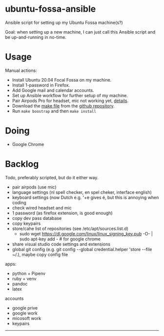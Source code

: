# ubuntu-fossa-ansible

Ansible script for setting up my Ubuntu Fossa machine(s?)

Goal: when setting up a new machine, I can just call this Ansible script and be up-and-running in no-time.

# Usage

Manual actions:

 * Install Ubuntu 20.04 Focal Fossa on my machine.
 * Install 1-password in Firefox.
 * Add Google mail and calendar accounts.
 * Set up Ansible workflow for further setup of my machine.
 * Pair Airpods Pro for headset, mic not working yet, 
   [details](https://askubuntu.com/questions/922860/pairing-apple-airpods-as-headset).
 * Download the [make file](./makefile) from the [github repository].
 * Run `make boostrap` and then `make install`

# Doing

 * Google Chrome

# Backlog

Todo, preferably scripted, but do it either way.

 * pair airpods (use mic)
 * language settings (nl spell checker, en spel cheker, interface english)
 * keyboard settings (now Dutch e.g. '+e gives é, but this is annoying when coding
 * check wired headset and mic
 * 1 password (as firefox extension, is good enough)
 * copy dev pass database
 * copy keypairs
 * store/cahe list of repositories (see /etc/apt/sources.list.d) 
   * sudo wget https://dl.google.com/linux/linux_signing_key.pub -O- | sudo apt-key add -   # for google chrome
 * share visual studio code settings and extensions
 * global git config (e.g. git config --global credential.helper 'store --file ~/.), maybe copy config file

apps:

 * python + Pipenv
 * ruby + venv
 * pandoc
 * latex
 
accounts

 * google prive
 * google work
 * micosoft work
 * keypairs


---

 [github repository]: https://github.com/serra/ubuntu-fossa-ansible

